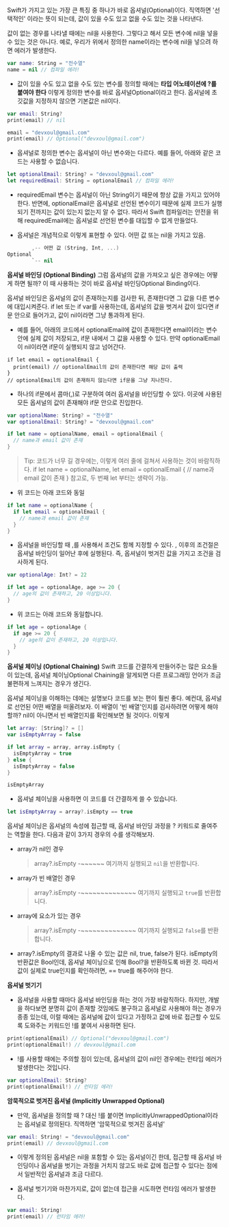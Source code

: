 Swift가 가지고 있는 가장 큰 특징 중 하나가 바로 옵셔널(Optional)이다. 직역하면 '선택적인' 이라는 뜻이 되는데, 값이 있을 수도 있고 없을 수도 있는 것을 나타낸다.

값이 없는 경우를 나타낼 때에는 nil을 사용한다. 그렇다고 해서 모든 변수에 nil을 넣을 수 있는 것은 아니다. 예로, 우리가 위에서 정의한 name이라는 변수에 nil을 넣으려 하면 에러가 발생한다.
```swift
var name: String = "전수열"
name = nil // 컴파일 에러!
```

- 값이 있을 수도 있고 없을 수도 있는 변수를 정의할 때에는 **타입 어노테이션에 ?를 붙여야 한다** 이렇게 정의한 변수를 바로 옵셔널Optional이라고 한다. 옵셔널에 초깃값을 지정하지 않으면 기본값은 nil이다.
```swift
var email: String?
print(email) // nil

email = "devxoul@gmail.com"
print(email) // Optional("devxoul@gmail.com")
```

- 옵셔널로 정의한 변수는 옵셔널이 아닌 변수와는 다르다. 예를 들어, 아래와 같은 코드는 사용할 수 없습니다.
```swift
let optionalEmail: String? = "devxoul@gmail.com"
let requiredEmail: String = optionalEmail // 컴파일 에러!
```

- requiredEmail 변수는 옵셔널이 아닌 String이기 때문에 항상 값을 가지고 있어야 한다. 반면에, optionalEmail은 옵셔널로 선언된 변수이기 때문에 실제 코드가 실행되기 전까지는 값이 있는지 없는지 알 수 없다. 따라서 Swift 컴파일러는 안전을 위해 requiredEmail에는 옵셔널로 선언된 변수를 대입할 수 없게 만들었다.

- 옵셔널은 개념적으로 이렇게 표현할 수 있다. 어떤 값 또는 nil을 가지고 있음.
```swift
        ,-- 어떤 값 (String, Int, ...)
Optional
        `-- nil
```

**옵셔널 바인딩 (Optional Binding)**
그럼 옵셔널의 값을 가져오고 싶은 경우에는 어떻게 하면 될까? 이 때 사용하는 것이 바로 옵셔널 바인딩Optional Binding이다.

옵셔널 바인딩은 옵셔널의 값이 존재하는지를 검사한 뒤, 존재한다면 그 값을 다른 변수에 대입시켜준다. if let 또는 if var를 사용하는데, 옵셔널의 값을 벗겨서 값이 있다면 if문 안으로 들어가고, 값이 nil이라면 그냥 통과하게 된다.

- 예를 들어, 아래의 코드에서 optionalEmail에 값이 존재한다면 email이라는 변수 안에 실제 값이 저장되고, if문 내에서 그 값을 사용할 수 있다. 만약 optionalEmail이 nil이라면 if문이 실행되지 않고 넘어간다.
```
if let email = optionalEmail {
  print(email) // optionalEmail의 값이 존재한다면 해당 값이 출력
}
// optionalEmail의 값이 존재하지 않는다면 if문을 그냥 지나친다.
```

- 하나의 if문에서 콤마(,)로 구분하여 여러 옵셔널을 바인딩할 수 있다. 이곳에 사용된 모든 옵셔널의 값이 존재해야 if문 안으로 진입한다.
```swift
var optionalName: String? = "전수열"
var optionalEmail: String? = "devxoul@gmail.com"

if let name = optionalName, email = optionalEmail {
  // name과 email 값이 존재
}
```
> Tip: 코드가 너무 길 경우에는, 이렇게 여러 줄에 걸쳐서 사용하는 것이 바람직하다.
>if let name = optionalName,
>  let email = optionalEmail {
>  // name과 email 값이 존재
>}
>참고로, 두 번째 let 부터는 생략이 가능.

- 위 코드는 아래 코드와 동일
```swift
if let name = optionalName {
  if let email = optionalEmail {
    // name과 email 값이 존재
  }
}
```

- 옵셔널을 바인딩할 때 ,를 사용해서 조건도 함께 지정할 수 있다. , 이후의 조건절은 옵셔널 바인딩이 일어난 후에 실행된다. 즉, 옵셔널이 벗겨진 값을 가지고 조건을 검사하게 된다.
```swift
var optionalAge: Int? = 22

if let age = optionalAge, age >= 20 {
  // age의 값이 존재하고, 20 이상입니다.
}
```

- 위 코드는 아래 코드와 동일합니다.
```swift
if let age = optionalAge {
  if age >= 20 {
    // age의 값이 존재하고, 20 이상입니다.
  }
}
```

**옵셔널 체이닝 (Optional Chaining)**
Swift 코드를 간결하게 만들어주는 많은 요소들이 있는데, 옵셔널 체이닝Optional Chaining을 알게되면 다른 프로그래밍 언어가 조금 불편하게 느껴지는 경우가 생긴다.

옵셔널 체이닝을 이해하는 데에는 설명보다 코드를 보는 편이 훨씬 좋다. 예컨대, 옵셔널로 선언된 어떤 배열을 떠올려보자. 이 배열이 '빈 배열'인지를 검사하려면 어떻게 해야 할까? nil이 아니면서 빈 배열인지를 확인해보면 될 것이다. 이렇게
```swift
let array: [String]? = []
var isEmptyArray = false

if let array = array, array.isEmpty {
  isEmptyArray = true
} else {
  isEmptyArray = false
}

isEmptyArray
```

- 옵셔널 체이닝을 사용하면 이 코드를 더 간결하게 쓸 수 있습니다.
```swift
let isEmptyArray = array?.isEmpty == true
```

옵셔널 체이닝은 옵셔널의 속성에 접근할 때, 옵셔널 바인딩 과정을 ? 키워드로 줄여주는 역할을 한다. 다음과 같이 3가지 경우의 수를 생각해보자.

- array가 nil인 경우

  >array?.isEmpty
  >-~~~~~~
  >여기까지 실행되고 `nil`을 반환합니다.
- array가 빈 배열인 경우

  >array?.isEmpty
  >-~~~~~~~~~~~~~~
  >여기까지 실행되고 `true`를 반환합니다.
- array에 요소가 있는 경우

  >array?.isEmpty
  >-~~~~~~~~~~~~~~
  >여기까지 실행되고 `false`를 반환합니다.

- array?.isEmpty의 결과로 나올 수 있는 값은 nil, true, false가 된다. isEmpty의 반환값은 Bool인데, 옵셔널 체이닝으로 인해 Bool?을 반환하도록 바뀐 것. 따라서 값이 실제로 true인지를 확인하려면, == true를 해주어야 한다.

**옵셔널 벗기기**
- 옵셔널을 사용할 때마다 옵셔널 바인딩을 하는 것이 가장 바람직하다. 하지만, 개발을 하다보면 분명히 값이 존재할 것임에도 불구하고 옵셔널로 사용해야 하는 경우가 종종 있는데, 이럴 때에는 옵셔널에 값이 있다고 가정하고 값에 바로 접근할 수 있도록 도와주는 키워드인 !를 붙여서 사용하면 된다.
```swift
print(optionalEmail) // Optional("devxoul@gmail.com")
print(optionalEmail!) // devxoul@gmail.com
```

- !를 사용할 때에는 주의할 점이 있는데, 옵셔널의 값이 nil인 경우에는 런타임 에러가 발생한다는 것입니다.
```swift
var optionalEmail: String?
print(optionalEmail!) // 런타임 에러!
```

**암묵적으로 벗겨진 옵셔널 (Implicitly Unwrapped Optional)**
- 만약, 옵셔널을 정의할 때 ? 대신 !를 붙이면 ImplicitlyUnwrappedOptional이라는 옵셔널로 정의된다. 직역하면 '암묵적으로 벗겨진 옵셔널'
```swift
var email: String! = "devxoul@gmail.com"
print(email) // devxoul@gmail.com
```

- 이렇게 정의된 옵셔널은 nil을 포함할 수 있는 옵셔널이긴 한데, 접근할 때 옵셔널 바인딩이나 옵셔널을 벗기는 과정을 거치지 않고도 바로 값에 접근할 수 있다는 점에서 일반적인 옵셔널과 조금 다르다.

- 옵셔널 벗기기와 마찬가지로, 값이 없는데 접근을 시도하면 런타임 에러가 발생한다.
```swift
var email: String!
print(email) // 런타임 에러!
```
 